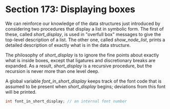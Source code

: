 # Section 173: Displaying boxes

We can reinforce our knowledge of the data structures just introduced by considering two procedures that display a list in symbolic form.
The first of these, called *short_display*, is used in "overfull box" messages to give the top-level description of a list.
The other one, called *show_node_list*, prints a detailed description of exactly what is in the data structure.

The philosophy of *short_display* is to ignore the fine points about exactly what is inside boxes, except that ligatures and discretionary breaks are expanded. As a result, *short_display* is a recursive procedure, but the recursion is never more than one level deep.

A global variable *font_in_short_display* keeps track of the font code that is assumed to be present when *short_display* begins; deviations from this font will be printed.

```c << Global variables >>+=
int font_in_short_display; // an internal font number
```
